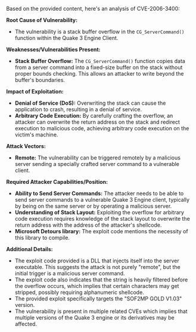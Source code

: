 Based on the provided content, here's an analysis of CVE-2006-3400:

**Root Cause of Vulnerability:**

*   The vulnerability is a stack buffer overflow in the `CG_ServerCommand()` function within the Quake 3 Engine Client.

**Weaknesses/Vulnerabilities Present:**

*   **Stack Buffer Overflow:** The `CG_ServerCommand()` function copies data from a server command into a fixed-size buffer on the stack without proper bounds checking. This allows an attacker to write beyond the buffer's boundaries.

**Impact of Exploitation:**

*   **Denial of Service (DoS):** Overwriting the stack can cause the application to crash, resulting in a denial of service.
*   **Arbitrary Code Execution:** By carefully crafting the overflow, an attacker can overwrite the return address on the stack and redirect execution to malicious code, achieving arbitrary code execution on the victim's machine.

**Attack Vectors:**

*   **Remote:** The vulnerability can be triggered remotely by a malicious server sending a specially crafted server command to a vulnerable client.

**Required Attacker Capabilities/Position:**

*   **Ability to Send Server Commands:** The attacker needs to be able to send server commands to a vulnerable Quake 3 Engine client, typically by being on the same server or by operating a malicious server.
*   **Understanding of Stack Layout:** Exploiting the overflow for arbitrary code execution requires knowledge of the stack layout to overwrite the return address with the address of the attacker's shellcode.
* **Microsoft Detours library:** The exploit code mentions the necessity of this library to compile.

**Additional Details:**

*   The exploit code provided is a DLL that injects itself into the server executable. This suggests the attack is not purely "remote", but the initial trigger is a malicious server command.
*   The exploit code also indicates that the string is heavily filtered before the overflow occurs, which implies that certain characters may get stripped, possibly requiring alphanumeric shellcode.
*   The provided exploit specifically targets the "SOF2MP GOLD V1.03" version.
*   The vulnerability is present in multiple related CVEs which implies that multiple versions of the Quake 3 engine or its derivatives may be affected.